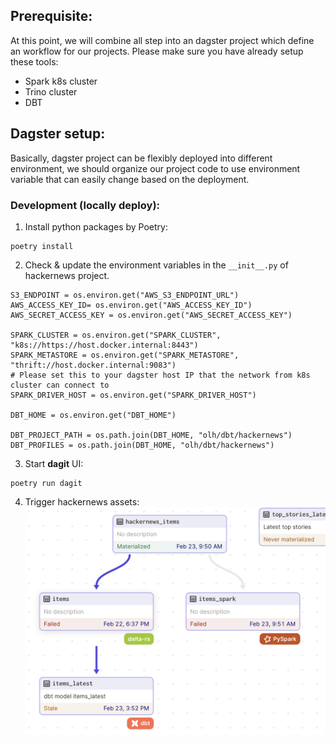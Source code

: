 ## Prerequisite:
At this point, we will combine all step into an dagster project which define an workflow for our projects. Please make sure you have already setup these tools:
- Spark k8s cluster
- Trino cluster
- DBT

## Dagster setup:
Basically, dagster project can be flexibly deployed into different environment, we should organize our project code to use environment variable that can easily change based on the deployment.  
### Development (locally deploy):
1. Install python packages by Poetry:
```
poetry install
```

2. Check & update the environment variables in the `__init__.py` of hackernews project.
```
S3_ENDPOINT = os.environ.get("AWS_S3_ENDPOINT_URL")
AWS_ACCESS_KEY_ID= os.environ.get("AWS_ACCESS_KEY_ID")
AWS_SECRET_ACCESS_KEY = os.environ.get("AWS_SECRET_ACCESS_KEY")

SPARK_CLUSTER = os.environ.get("SPARK_CLUSTER", "k8s://https://host.docker.internal:8443")
SPARK_METASTORE = os.environ.get("SPARK_METASTORE", "thrift://host.docker.internal:9083")
# Please set this to your dagster host IP that the network from k8s cluster can connect to
SPARK_DRIVER_HOST = os.environ.get("SPARK_DRIVER_HOST")

DBT_HOME = os.environ.get("DBT_HOME")

DBT_PROJECT_PATH = os.path.join(DBT_HOME, "olh/dbt/hackernews")
DBT_PROFILES = os.path.join(DBT_HOME, "olh/dbt/hackernews")
```

3. Start **dagit** UI:
```
poetry run dagit
```

4. Trigger hackernews assets:
![hackernews-dagster](../resources/images/hackernews_dagster.png)
